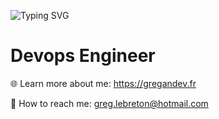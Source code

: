 
<!--
**GregLebreton/GregLebreton** is a ✨ _special_ ✨ repository because its `README.md` (this file) appears on your GitHub profile.

Here are some ideas to get you started:

- 🔭 I’m currently working on ...
- 👯 I’m looking to collaborate on ...
- 💬 Ask me about ...
-
- ⚡ Fun fact: ...
-->

![Typing SVG](https://readme-typing-svg.demolab.com?font=Anton&pause=1000&size=40&random=false&width=435&height=70&lines=Profile)

# Devops Engineer



🌐 Learn more about me: https://gregandev.fr

📧 How to reach me: greg.lebreton@hotmail.com
